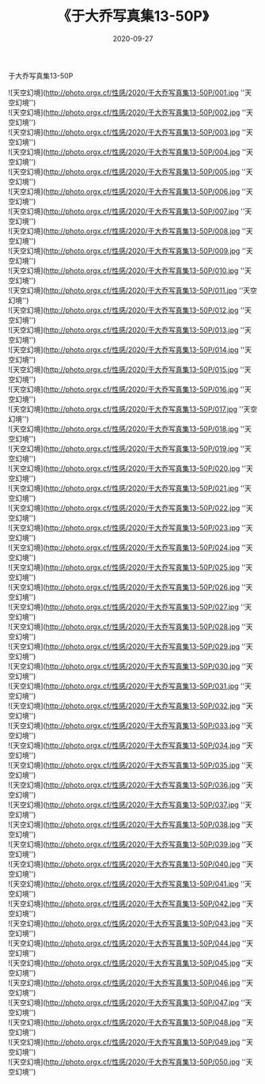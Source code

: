 ﻿---
layout: post
title:  《于大乔写真集13-50P》
date:   2020-09-27
image: http://photo.orgx.cf/性感/2020/于大乔写真集13-50P/000.jpg
categories: [美女, 性感, 泳衣]
---

于大乔写真集13-50P



![天空幻境](http://photo.orgx.cf/性感/2020/于大乔写真集13-50P/001.jpg ''天空幻境'') <br>
![天空幻境](http://photo.orgx.cf/性感/2020/于大乔写真集13-50P/002.jpg ''天空幻境'') <br>
![天空幻境](http://photo.orgx.cf/性感/2020/于大乔写真集13-50P/003.jpg ''天空幻境'') <br>
![天空幻境](http://photo.orgx.cf/性感/2020/于大乔写真集13-50P/004.jpg ''天空幻境'') <br>
![天空幻境](http://photo.orgx.cf/性感/2020/于大乔写真集13-50P/005.jpg ''天空幻境'') <br>
![天空幻境](http://photo.orgx.cf/性感/2020/于大乔写真集13-50P/006.jpg ''天空幻境'') <br>
![天空幻境](http://photo.orgx.cf/性感/2020/于大乔写真集13-50P/007.jpg ''天空幻境'') <br>
![天空幻境](http://photo.orgx.cf/性感/2020/于大乔写真集13-50P/008.jpg ''天空幻境'') <br>
![天空幻境](http://photo.orgx.cf/性感/2020/于大乔写真集13-50P/009.jpg ''天空幻境'') <br>
![天空幻境](http://photo.orgx.cf/性感/2020/于大乔写真集13-50P/010.jpg ''天空幻境'') <br>
![天空幻境](http://photo.orgx.cf/性感/2020/于大乔写真集13-50P/011.jpg ''天空幻境'') <br>
![天空幻境](http://photo.orgx.cf/性感/2020/于大乔写真集13-50P/012.jpg ''天空幻境'') <br>
![天空幻境](http://photo.orgx.cf/性感/2020/于大乔写真集13-50P/013.jpg ''天空幻境'') <br>
![天空幻境](http://photo.orgx.cf/性感/2020/于大乔写真集13-50P/014.jpg ''天空幻境'') <br>
![天空幻境](http://photo.orgx.cf/性感/2020/于大乔写真集13-50P/015.jpg ''天空幻境'') <br>
![天空幻境](http://photo.orgx.cf/性感/2020/于大乔写真集13-50P/016.jpg ''天空幻境'') <br>
![天空幻境](http://photo.orgx.cf/性感/2020/于大乔写真集13-50P/017.jpg ''天空幻境'') <br>
![天空幻境](http://photo.orgx.cf/性感/2020/于大乔写真集13-50P/018.jpg ''天空幻境'') <br>
![天空幻境](http://photo.orgx.cf/性感/2020/于大乔写真集13-50P/019.jpg ''天空幻境'') <br>
![天空幻境](http://photo.orgx.cf/性感/2020/于大乔写真集13-50P/020.jpg ''天空幻境'') <br>
![天空幻境](http://photo.orgx.cf/性感/2020/于大乔写真集13-50P/021.jpg ''天空幻境'') <br>
![天空幻境](http://photo.orgx.cf/性感/2020/于大乔写真集13-50P/022.jpg ''天空幻境'') <br>
![天空幻境](http://photo.orgx.cf/性感/2020/于大乔写真集13-50P/023.jpg ''天空幻境'') <br>
![天空幻境](http://photo.orgx.cf/性感/2020/于大乔写真集13-50P/024.jpg ''天空幻境'') <br>
![天空幻境](http://photo.orgx.cf/性感/2020/于大乔写真集13-50P/025.jpg ''天空幻境'') <br>
![天空幻境](http://photo.orgx.cf/性感/2020/于大乔写真集13-50P/026.jpg ''天空幻境'') <br>
![天空幻境](http://photo.orgx.cf/性感/2020/于大乔写真集13-50P/027.jpg ''天空幻境'') <br>
![天空幻境](http://photo.orgx.cf/性感/2020/于大乔写真集13-50P/028.jpg ''天空幻境'') <br>
![天空幻境](http://photo.orgx.cf/性感/2020/于大乔写真集13-50P/029.jpg ''天空幻境'') <br>
![天空幻境](http://photo.orgx.cf/性感/2020/于大乔写真集13-50P/030.jpg ''天空幻境'') <br>
![天空幻境](http://photo.orgx.cf/性感/2020/于大乔写真集13-50P/031.jpg ''天空幻境'') <br>
![天空幻境](http://photo.orgx.cf/性感/2020/于大乔写真集13-50P/032.jpg ''天空幻境'') <br>
![天空幻境](http://photo.orgx.cf/性感/2020/于大乔写真集13-50P/033.jpg ''天空幻境'') <br>
![天空幻境](http://photo.orgx.cf/性感/2020/于大乔写真集13-50P/034.jpg ''天空幻境'') <br>
![天空幻境](http://photo.orgx.cf/性感/2020/于大乔写真集13-50P/035.jpg ''天空幻境'') <br>
![天空幻境](http://photo.orgx.cf/性感/2020/于大乔写真集13-50P/036.jpg ''天空幻境'') <br>
![天空幻境](http://photo.orgx.cf/性感/2020/于大乔写真集13-50P/037.jpg ''天空幻境'') <br>
![天空幻境](http://photo.orgx.cf/性感/2020/于大乔写真集13-50P/038.jpg ''天空幻境'') <br>
![天空幻境](http://photo.orgx.cf/性感/2020/于大乔写真集13-50P/039.jpg ''天空幻境'') <br>
![天空幻境](http://photo.orgx.cf/性感/2020/于大乔写真集13-50P/040.jpg ''天空幻境'') <br>
![天空幻境](http://photo.orgx.cf/性感/2020/于大乔写真集13-50P/041.jpg ''天空幻境'') <br>
![天空幻境](http://photo.orgx.cf/性感/2020/于大乔写真集13-50P/042.jpg ''天空幻境'') <br>
![天空幻境](http://photo.orgx.cf/性感/2020/于大乔写真集13-50P/043.jpg ''天空幻境'') <br>
![天空幻境](http://photo.orgx.cf/性感/2020/于大乔写真集13-50P/044.jpg ''天空幻境'') <br>
![天空幻境](http://photo.orgx.cf/性感/2020/于大乔写真集13-50P/045.jpg ''天空幻境'') <br>
![天空幻境](http://photo.orgx.cf/性感/2020/于大乔写真集13-50P/046.jpg ''天空幻境'') <br>
![天空幻境](http://photo.orgx.cf/性感/2020/于大乔写真集13-50P/047.jpg ''天空幻境'') <br>
![天空幻境](http://photo.orgx.cf/性感/2020/于大乔写真集13-50P/048.jpg ''天空幻境'') <br>
![天空幻境](http://photo.orgx.cf/性感/2020/于大乔写真集13-50P/049.jpg ''天空幻境'') <br>
![天空幻境](http://photo.orgx.cf/性感/2020/于大乔写真集13-50P/050.jpg ''天空幻境'') <br>